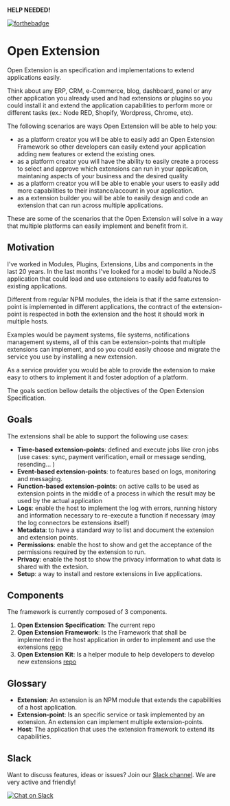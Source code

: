 **HELP NEEDED!**

[![forthebadge](https://forthebadge.com/images/badges/made-with-javascript.svg)](https://forthebadge.com)

# Open Extension

Open Extension is an specification and implementations to extend applications easily.

Think about any ERP, CRM, e-Commerce, blog, dashboard, panel or any other application you already used and had extensions or plugins so you could install it and extend the application capabilities to perform more or different tasks (ex.: Node RED, Shopify, Wordpress, Chrome, etc).

The following scenarios are ways Open Extension will be able to help you:

- as a platform creator you will be able to easily add an Open Extension Framework so other developers can easily extend your application adding new features or extend the existing ones.
- as a platform creator you will have the ability to easily create a process to select and approve which extensions can run in your application, maintaning aspects of your business and the desired quality
- as a platform creator you will be able to enable your users to easily add more capabilities to their instance/account in your application.
- as a extension builder you will be able to easily design and code an extension that can run across multiple applications.

These are some of the scenarios that the Open Extension will solve in a way that multiple platforms can easily implement and benefit from it.

## Motivation

I've worked in Modules, Plugins, Extensions, Libs and components in the last 20 years. In the last months I've looked for a model to build a NodeJS application that could load and use extensions to easily add features to existing applications.

Different from regular NPM modules, the ideia is that if the same extension-point is implemented in different applications, the contract of the extension-point is respected in both the extension and the host it should work in multiple hosts.

Examples would be payment systems, file systems, notifications management systems, all of this can be extension-points that multiple extensions can implement, and so you could easily choose and migrate the service you use by installing a new extension.

As a service provider you would be able to provide the extension to make easy to others to implement it and foster adoption of a platform.

The goals section bellow details the objectives of the Open Extension Specification.

## Goals

The extensions shall be able to support the following use cases:

- **Time-based extension-points**: defined and execute jobs like cron jobs (use cases: sync, payment verification, email or message sending, resending... )
- **Event-based extension-points**: to features based on logs, monitoring and messaging.
- **Function-based extension-points**: on active calls to be used as extension points in the middle of a process in which the result may be used by the actual application
- **Logs**: enable the host to implement the log with errors, running history and information necessary to re-execute a function if necessary (may the log connectors be extensions itself)
- **Metadata**: to have a standard way to list and document the extension and extension points.
- **Permissions**: enable the host to show and get the acceptance of the permissions required by the extension to run.
- **Privacy**: enable the host to show the privacy information to what data is shared with the extesion.
- **Setup**: a way to install and restore extensions in live applications.

## Components

The framework is currently composed of 3 components.

1. **Open Extension Specification**: The current repo
2. **Open Extension Framework**: Is the Framework that shall be implemented in the host application in order to implement and use the extensions [repo](https://github.com/menvia/open-extension-framework)
3. **Open Extension Kit**: Is a helper module to help developers to develop new extensions [repo](https://github.com/menvia/open-extension-kit)

## Glossary

- **Extension**: An extension is an NPM module that extends the capabilities of a host application.
- **Extension-point**: Is an specific service or task implemented by an extension. An extension can implement multiple extension-points.
- **Host**: The application that uses the extension framework to extend its capabilities.

## Slack

Want to discuss features, ideas or issues? Join our [Slack channel](https://openextension.slack.com). We are very active and friendly!

[![Chat on Slack](https://img.shields.io/badge/slack-openextension-CC2B5E.svg?style=flat&logo=slack)](https://openextension.slack.com)
